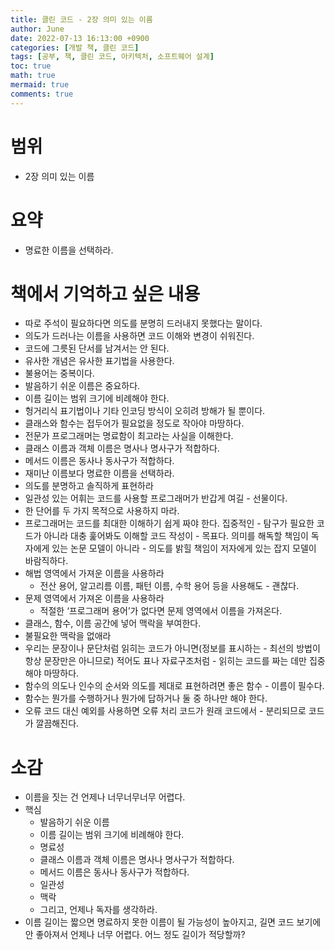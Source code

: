 ```yaml
---
title: 클린 코드 - 2장 의미 있는 이름
author: June
date: 2022-07-13 16:13:00 +0900
categories: [개발 책, 클린 코드]
tags: [공부, 책, 클린 코드, 아키텍처, 소프트웨어 설계]
toc: true
math: true
mermaid: true
comments: true
---
```

# 범위
- 2장 의미 있는 이름

# 요약
- 명료한 이름을 선택하라.

# 책에서 기억하고 싶은 내용
- 따로 주석이 필요하다면 의도를 분명히 드러내지 못했다는 말이다.
- 의도가 드러나는 이름을 사용하면 코드 이해와 변경이 쉬워진다.
- 코드에 그릇된 단서를 남겨서는 안 된다.
- 유사한 개념은 유사한 표기법을 사용한다.
- 불용어는 중복이다.
- 발음하기 쉬운 이름은 중요하다.
- 이름 길이는 범위 크기에 비례해야 한다.
- 헝거리식 표기법이나 기타 인코딩 방식이 오히려 방해가 될 뿐이다.
- 클래스와 함수는 접두어가 필요없을 정도로 작아야 마땅하다.
- 전문가 프로그래머는 명료함이 최고라는 사실을 이해한다.
- 클래스 이름과 객체 이름은 명사나 명사구가 적합하다.
- 메서드 이름은 동사나 동사구가 적합하다.
- 재미난 이름보다 명료한 이름을 선택하라.
- 의도를 분명하고 솔직하게 표현하라
- 일관성 있는 어휘는 코드를 사용할 프로그래머가 반갑게 여길 - 선물이다.
- 한 단어를 두 가지 목적으로 사용하지 마라.
- 프로그래머는 코드를 최대한 이해하기 쉽게 짜야 한다. 집중적인 - 탐구가 필요한 코드가 아니라 대충 훑어봐도 이해할 코드 작성이 - 목표다. 의미를 해독할 책임이 독자에게 있는 논문 모델이 아니라 - 의도를 밝힐 책임이 저자에게 있는 잡지 모델이 바람직하다.
- 해법 영역에서 가져운 이름을 사용하라
    - 전산 용어, 알고리름 이름, 패턴 이름, 수학 용어 등을 사용해도 - 괜찮다.
- 문제 영역에서 가져온 이름을 사용하라
    - 적절한 ‘프로그래머 용어’가 없다면 문제 영역에서 이름을 가져온다.
- 클래스, 함수, 이름 공간에 넣어 맥락을 부여한다.
- 불필요한 맥락을 없애라
- 우리는 문장이나 문단처럼 읽히는 코드가 아니면(정보를 표시하는 - 최선의 방법이 항상 문장만은 아니므로) 적어도 표나 자료구조처럼 - 읽히는 코드를 짜는 데만 집중해야 마땅하다.
- 함수의 의도나 인수의 순서와 의도를 제대로 표현하려면 좋은 함수 - 이름이 필수다.
- 함수는 뭔가를 수행하거나 뭔가에 답하거나 둘 중 하나만 해야 한다.
- 오류 코드 대신 예외를 사용하면 오류 처리 코드가 원래 코드에서 - 분리되므로 코드가 깔끔해진다.

# 소감
- 이름을 짓는 건 언제나 너무너무너무 어렵다.
- 핵심
    - 발음하기 쉬운 이름
    - 이름 길이는 범위 크기에 비례해야 한다.
    - 명료성
    - 클래스 이름과 객체 이름은 명사나 명사구가 적합하다.
    - 메서드 이름은 동사나 동사구가 적합하다.
    - 일관성
    - 맥락
    - 그리고, 언제나 독자를 생각하라.
- 이름 길이는 짧으면 명료하지 못한 이름이 될 가능성이 높아지고, 길면 코드 보기에 안 좋아져서 언제나 너무 어렵다. 어느 정도 길이가 적당할까?